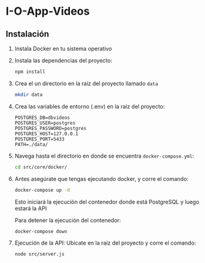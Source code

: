 # I-O-App-Videos

## Instalación

1. Instala Docker en tu sistema operativo
2. Instala las dependencias del proyecto:

   ```bash
   npm install
   ```

3. Crea el un directorio en la raíz del proyecto llamado `data`

   ```bash
   mkdir data
   ```

4. Crea las variables de entorno (.env) en la raíz del proyecto:

   ```text
   POSTGRES_DB=dbvideos
   POSTGRES_USER=postgres
   POSTGRES_PASSWORD=postgres
   POSTGRES_HOST=127.0.0.1
   POSTGRES_PORT=5433
   PATH=./data/
   ```

5. Navega hasta el directorio en donde se encuentra `docker-compose.yml`:

   ```bash
   cd src/core/docker/
   ```

6. Antes asegúrate que tengas ejecutando docker, y corre el comando:

   ```bash
   docker-compose up -d
   ```

   Esto iniciará la ejecución del contenedor donde está PostgreSQL y luego estará la API

   Para detener la ejecución del contenedor:

   ```bash
   docker-compose down
   ```

7. Ejecución de la API:
   Ubicate en la raíz del proyecto y corre el comando:

   ```bash
   node src/server.js
   ```
